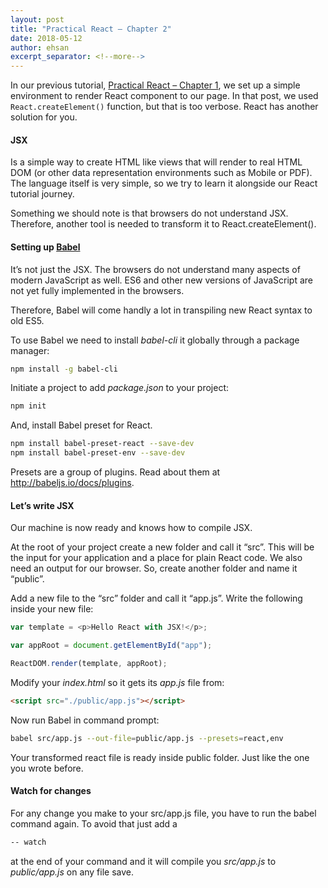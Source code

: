 ```yaml
---
layout: post
title: "Practical React – Chapter 2"
date: 2018-05-12
author: ehsan
excerpt_separator: <!--more-->
---
```


In our previous tutorial, [Practical React – Chapter 1](https://ehsankorhani.com/blog/2018/04/29/practical-react–chapter-01), we set up a simple environment to render React component to our page.
In that post, we used `React.createElement()` function, but that is too verbose. React has another solution for you.

#### JSX
Is a simple way to create HTML like views that will render to real HTML DOM (or other data representation environments such as Mobile or PDF). The language itself is very simple, so we try to learn it alongside our React tutorial journey.

Something we should note is that browsers do not understand JSX. Therefore, another tool is needed to transform it to React.createElement().
<!--more-->
#### Setting up [Babel](https://babeljs.io/)
It’s not just the JSX. The browsers do not understand many aspects of modern JavaScript as well. ES6 and other new versions of JavaScript are not yet fully implemented in the browsers.

Therefore, Babel will come handly a lot in transpiling new React syntax to old ES5.

To use Babel we need to install _babel-cli_ it globally through a package manager:

```bash
npm install -g babel-cli
```

Initiate a project to add _package.json_ to your project:

```bash
npm init
```

And, install Babel preset for React.

```bash
npm install babel-preset-react --save-dev
npm install babel-preset-env --save-dev
```

Presets are a group of plugins. Read about them at http://babeljs.io/docs/plugins.

#### Let’s write JSX
Our machine is now ready and knows how to compile JSX.

At the root of your project create a new folder and call it “src”. This will be the input for your application and a place for plain React code.
We also need an output for our browser. So, create another folder and name it “public”.

Add a new file to the “src” folder and call it “app.js”. Write the following inside your new file:

```javascript
var template = <p>Hello React with JSX!</p>;

var appRoot = document.getElementById("app");

ReactDOM.render(template, appRoot);
```

Modify your _index.html_ so it gets its _app.js_ file from:

```html
<script src="./public/app.js"></script>
```

Now run Babel in command prompt:

```bash
babel src/app.js --out-file=public/app.js --presets=react,env
```

Your transformed react file is ready inside public folder. Just like the one you wrote before.


#### Watch for changes

For any change you make to your src/app.js file, you have to run the babel command again. To avoid that just add a

```bash
-- watch
```

at the end of your command and it will compile you _src/app.js_ to _public/app.js_ on any file save.
